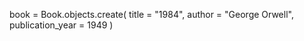 book = Book.objects.create(
     title = "1984",
     author = "George Orwell",
     publication_year = 1949
)

# 
